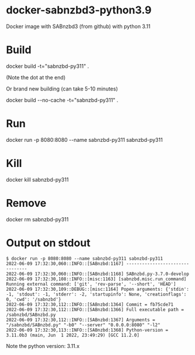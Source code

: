 # docker-sabnzbd3-python3.9
Docker image with SABnzbd3 (from github) with python 3.11


# Build

docker build  -t="sabnzbd-py311" .

(Note the dot at the end)

Or brand new building (can take 5-10 minutes)

docker build --no-cache -t="sabnzbd-py311" .

# Run
docker run -p 8080:8080 --name sabnzbd-py311 sabnzbd-py311

# Kill
docker kill sabnzbd-py311

# Remove
docker rm sabnzbd-py311

# Output on stdout

```
$ docker run -p 8080:8080 --name sabnzbd-py311 sabnzbd-py311
2022-06-09 17:32:30,060::INFO::[SABnzbd:1167] --------------------------------
2022-06-09 17:32:30,060::INFO::[SABnzbd:1168] SABnzbd.py-3.7.0-develop
2022-06-09 17:32:30,108::INFO::[misc:1163] [sabnzbd.misc.run_command] Running external command: ['git', 'rev-parse', '--short', 'HEAD']
2022-06-09 17:32:30,109::DEBUG::[misc:1164] Popen arguments: {'stdin': -1, 'stdout': -1, 'stderr': -2, 'startupinfo': None, 'creationflags': 0, 'cwd': '/sabnzbd'}
2022-06-09 17:32:30,112::INFO::[SABnzbd:1364] Commit = fb75cde71
2022-06-09 17:32:30,112::INFO::[SABnzbd:1366] Full executable path = /sabnzbd/SABnzbd.py
2022-06-09 17:32:30,112::INFO::[SABnzbd:1367] Arguments = "/sabnzbd/SABnzbd.py" "-b0" "--server" "0.0.0.0:8080" "-l2"
2022-06-09 17:32:30,113::INFO::[SABnzbd:1368] Python-version = 3.11.0b3 (main, Jun  1 2022, 23:49:29) [GCC 11.2.0]

```
Note the python version: 3.11.x
